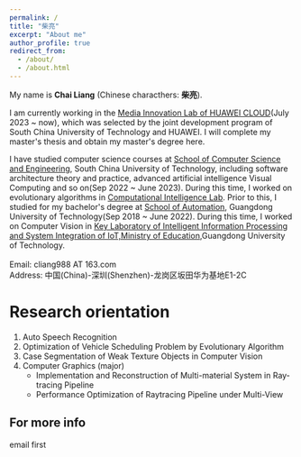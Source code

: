 ```yaml
---
permalink: /
title: "柴亮"
excerpt: "About me"
author_profile: true
redirect_from: 
  - /about/
  - /about.html
---
```


My name is **Chai Liang** (Chinese characthers: **柴亮**).  

I am currently working in the [Media Innovation Lab of HUAWEI CLOUD](https://www.huaweicloud.com/lab/multimedia/home.html)(July 2023 ~ now), which was selected by the joint development program of South China University of Technology and HUAWEI. I will complete my master's thesis and obtain my master's degree here.  

I have studied computer science courses at [School of Computer Science and Engineering](https://www2.scut.edu.cn/cs/), South China University of Technology, including software architecture theory and practice, advanced artificial intelligence Visual Computing and so on(Sep 2022 ~ June 2023). During this time, I worked on evolutionary algorithms in [Computational Intelligence Lab](http://www.dsail.vip/PersonInCharge.html). Prior to this, I studied for my bachelor's degree at [School of Automation](https://automation.gdut.edu.cn/), Guangdong University of Technology(Sep 2018 ~ June 2022). During this time, I worked on Computer Vision in [Key Laboratory of Intelligent Information Processing and System Integration of IoT,Ministry of Education](https://iipiot.gdut.edu.cn/index.htm),Guangdong University of Technology.
<br/>
<br/>
Email: cliang988 AT 163.com  
Address: 中国(China)-深圳(Shenzhen)-龙岗区坂田华为基地E1-2C


Research orientation
======
1. Auto Speech Recognition
2. Optimization of Vehicle Scheduling Problem by Evolutionary Algorithm
3. Case Segmentation of Weak Texture Objects in Computer Vision
4. Computer Graphics (major)
    - Implementation and Reconstruction of Multi-material System in Ray-tracing Pipeline
    -  Performance Optimization of Raytracing Pipeline under Multi-View



For more info
------
email first
